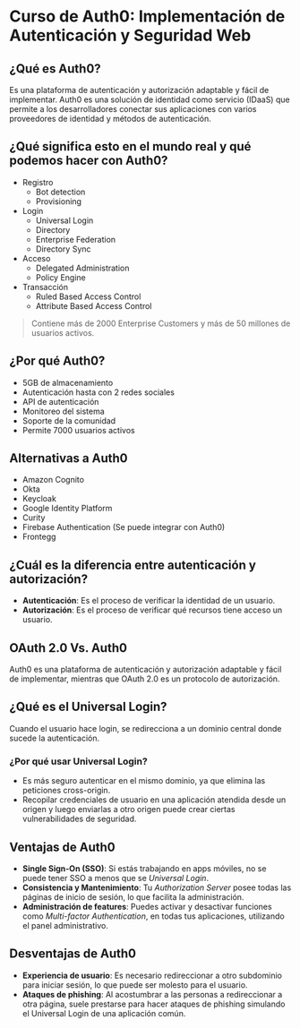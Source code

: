 # Curso de Auth0: Implementación de Autenticación y Seguridad Web

## ¿Qué es Auth0?

Es una plataforma de autenticación y autorización adaptable y fácil de implementar. Auth0 es una solución de identidad como servicio (IDaaS) que permite a los desarrolladores conectar sus aplicaciones con varios proveedores de identidad y métodos de autenticación.

## ¿Qué significa esto en el mundo real y qué podemos hacer con Auth0?

- Registro
  - Bot detection
  - Provisioning
- Login
  - Universal Login
  - Directory
  - Enterprise Federation
  - Directory Sync
- Acceso
  - Delegated Administration
  - Policy Engine
- Transacción
  - Ruled Based Access Control
  - Attribute Based Access Control

> Contiene más de 2000 Enterprise Customers y más de 50 millones de usuarios activos.

## ¿Por qué Auth0?

- 5GB de almacenamiento
- Autenticación hasta con 2 redes sociales
- API de autenticación
- Monitoreo del sistema
- Soporte de la comunidad
- Permite 7000 usuarios activos

## Alternativas a Auth0

- Amazon Cognito
- Okta
- Keycloak
- Google Identity Platform
- Curity
- Firebase Authentication (Se puede integrar con Auth0)
- Frontegg

## ¿Cuál es la diferencia entre autenticación y autorización?

- **Autenticación**: Es el proceso de verificar la identidad de un usuario.
- **Autorización**: Es el proceso de verificar qué recursos tiene acceso un usuario.

## OAuth 2.0 Vs. Auth0

Auth0 es una plataforma de autenticación y autorización adaptable y fácil de implementar, mientras que OAuth 2.0 es un protocolo de autorización.

## ¿Qué es el Universal Login?

Cuando el usuario hace login, se redirecciona a un dominio central donde sucede la autenticación.

### ¿Por qué usar Universal Login?

- Es más seguro autenticar en el mismo dominio, ya que elimina las peticiones cross-origin.
- Recopilar credenciales de usuario en una aplicación atendida desde un origen y luego enviarlas a otro origen puede crear ciertas vulnerabilidades de seguridad.

## Ventajas de Auth0

- **Single Sign-On (SSO)**: Si estás trabajando en apps móviles, no se puede tener SSO a menos que se  *Universal Login*.
- **Consistencia y Mantenimiento**: Tu *Authorization Server* posee todas las páginas de inicio de sesión, lo que facilita la administración.
- **Administración de features**: Puedes activar y desactivar funciones como *Multi-factor Authentication*, en todas tus aplicaciones, utilizando el panel administrativo.

## Desventajas de Auth0

- **Experiencia de usuario**: Es necesario redireccionar a otro subdominio para iniciar sesión, lo que puede ser molesto para el usuario.
- **Ataques de phishing**: Al acostumbrar a las personas a redireccionar a otra página, suele prestarse para hacer ataques de phishing simulando el Universal Login de una aplicación común.
